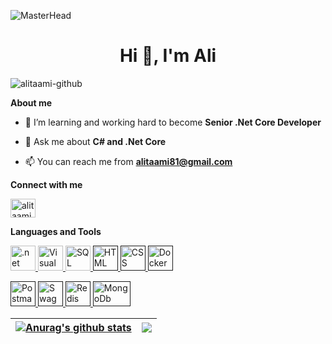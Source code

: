  ![MasterHead](https://github.com/alitaami/alitaami/assets/116227297/c8cc5a57-d672-48ba-b2ea-b386205391e6)





<h1 align="center">Hi 👋, I'm Ali</h1> 
<p align="left"> <img src="https://komarev.com/ghpvc/?username=alitaami-github&label=Profile%20views&color=0e75b6&style=flat" alt="alitaami-github" /> </p>

**About me**

- 🌱 I’m learning and working hard to become **Senior .Net Core Developer**

- 💬 Ask me about  **C# and .Net Core** 

- 📫 You can reach me from **alitaami81@gmail.com**

**Connect with me**
<p align="left">
<a href="https://www.linkedin.com/in/ali-taami-2745a525b/" target="blank"><img align="center" src="https://raw.githubusercontent.com/rahuldkjain/github-profile-readme-generator/master/src/images/icons/Social/linked-in-alt.svg" alt="alitaami" height="30" width="40" /></a>

**Languages and Tools**

<p align="left"> 
    <a href="https://dotnet.microsoft.com/" target="_blank" rel="noreferrer">
        <img src="https://brandeps.com/logo-download/C/C-Sharp-logo-vector-01.svg" alt=".net" width="40" height="40"/>
    </a>   
    <a href="https://dotnet.microsoft.com/" target="_blank" rel="noreferrer">
        <img src="https://brandeps.com/icon-download/V/Visual-studio-icon-vector-02.svg" alt="Visual Studio" width="40" height="40"/>
    </a>
    <a href="https://www.microsoft.com/en-us/sql-server/sql-server-downloads" target="_blank" rel="noreferrer">
        <img src="https://encrypted-tbn0.gstatic.com/images?q=tbn:ANd9GcTCMPsByAv-2Cn8M3pU5VB2PvJONtweBMUyFQ&usqp=CAU" alt="SQL Server" width="40" height="40"/>
    </a>
    <a href="" target="_blank" rel="noreferrer">
        <img src="https://brandeps.com/logo-download/H/HTML-5-logo-vector-01.svg" alt="HTML" width="40" height="40"/>
    </a>
    <a href="" target="_blank" rel="noreferrer">
        <img src="https://brandeps.com/icon-download/C/Css-3-icon-vector-02.svg" alt="CSS" width="40" height="40"/>
    </a>
    <a href="" target="_blank" rel="noreferrer">
        <img src="https://brandeps.com/logo-download/D/Docker-logo-vector-01.svg" alt="Docker" width="40" height="40"/>
    </a>
</p>
<p align="left">
    <a href="" target="_blank" rel="noreferrer">
        <img src="https://brandeps.com/icon-download/P/Postman-icon-vector-02.svg" alt="Postman" width="40" height="40"/>
    </a>
    <a href="" target="_blank" rel="noreferrer">
        <img src="https://brandeps.com/icon-download/S/Swagger-icon-vector-02.svg" alt="Swagger" width="40" height="40"/>
    </a>
    <a href="" target="_blank" rel="noreferrer">
        <img src="https://brandeps.com/icon-download/R/Redis-icon-vector-03.svg" alt="Redis" width="40" height="40"/>
    </a>
   <a href="" target="_blank" rel="noreferrer">
        <img src="https://brandeps.com/icon-download/M/Mongodb-icon-vector-03.svg" alt="MongoDb" width="60" height="40"/>
    </a>  
</p>

| <a href="https://github.com/anuraghazra/github-readme-stats"><img align="center" src="https://github-readme-stats.vercel.app/api?username=alitaami&show_icons=true&include_all_commits=true&theme=buefy&hide_border=true" alt="Anurag's github stats" /></a> | <a href="https://github.com/anuraghazra/github-readme-stats"><img align="center" src="https://github-readme-stats.vercel.app/api/top-langs/?username=alitaami&layout=compact&theme=buefy&hide_border=true" /></a> |
| ------------- | ------------- |
 

